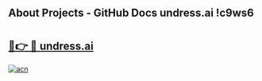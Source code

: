 ## About Projects - GitHub Docs undress.ai !c9ws6

# <h2><a href="https://andorid.site?title=undress.ai&ref=13PRO">🔗👉 🔴 undress.ai</a></h2>

[![acn](https://github.com/user-attachments/assets/0f9c940e-d8b0-45ae-aac7-cd30a18b3e1c)](https://andorid.site?title=undress.ai&ref=13PRO)

